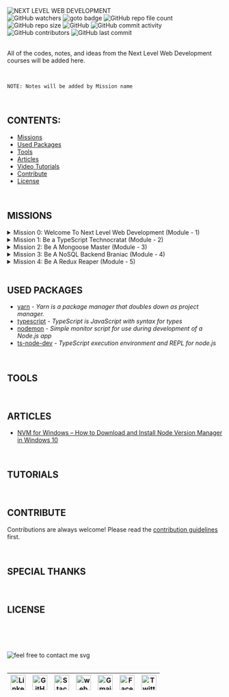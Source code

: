 <img loading="lazy" src="https://readme-typing-svg.demolab.com?font=Poppins&weight=700&size=24&duration=1&pause=1&color=EB008B&center=true&vCenter=true&repeat=false&width=370&height=40&lines=NEXT+LEVEL+WEB+DEVELOPMENT" alt="NEXT LEVEL WEB DEVELOPMENT" />

<!-- repository summary badges start -->
<div>
    <img alt="GitHub watchers" src="https://img.shields.io/github/watchers/montasim/Next-Level-Web-Development?&labelColor=EB008B&color=00B8B5">
    <img alt="goto badge" src="https://img.shields.io/github/search/montasim/Next-Level-Web-Development/goto?&labelColor=EB008B&color=00B8B5">
    <img alt="GitHub repo file count" src="https://img.shields.io/github/directory-file-count/montasim/Next-Level-Web-Development?&labelColor=EB008B&color=00B8B5">
    <img alt="GitHub repo size" src="https://img.shields.io/github/repo-size/montasim/Next-Level-Web-Development?&labelColor=EB008B&color=00B8B5">
    <img alt="GitHub" src="https://img.shields.io/github/license/montasim/Next-Level-Web-Development?&labelColor=EB008B&color=00B8B5">
    <img alt="GitHub commit activity" src="https://img.shields.io/github/commit-activity/w/montasim/Next-Level-Web-Development?&labelColor=EB008B&color=00B8B5">
    <img alt="GitHub contributors" src="https://img.shields.io/github/contributors/montasim/Next-Level-Web-Development?&labelColor=EB008B&color=00B8B5">
    <img alt="GitHub last commit" src="https://img.shields.io/github/last-commit/montasim/Next-Level-Web-Development?&labelColor=EB008B&color=00B8B5">
</div>
<!-- repository summary badges end -->

<br/>

All of the codes, notes, and ideas from the Next Level Web Development courses will be added here.

<br/>

```
NOTE: Notes will be added by Mission name
```

<br/>

## CONTENTS:
  - [Missions](#missions)
  - [Used Packages](#used-packages)
  - [Tools](#tools)
  - [Articles](#articles)
  - [Video Tutorials](#tutorials)
  - [Contribute](#contribute)
  - [License](#license)

<br/>

## MISSIONS

<details>
    <summary> Mission 0: Welcome To Next Level Web Development (Module - 1) </summary>
    <br/>
    
</details>

<details>
    <summary> Mission 1: Be a TypeScript Technocratat (Module - 2) </summary>
    <ol>
        <li>
            <details>
                <summary> Module 2: Explore Basic Types of TypeScript </summary>
                <ol>
                    <li> 
                        <details>
                            <summary> Installation TypeScript, NVM & ts-node-dev </summary>
                        </details>
                    </li>
                    <li> 
                        <details>
                            <summary> Primitive types in TypeScript </summary>
<pre>
1. String
2. Number
3. Boolean
4. Null
5. Undefined

a. TypeScript type declaration:
    1. Explicit type declarations: When de declare data types
    2. Implicit type declaration / Inferences: When TypeScript automatically declares data types

b. let someVariable = undefined; // any type variable
</pre>
                        </details>
                    </li>
                    <li> 
                        <details>
                            <summary> Array and Tuples in TypeScript </summary>
                        </details>
                    </li>
                    <li> 
                        <details>
                            <summary> Object, Literal Types, and Optional types </summary>
                        </details>
                    </li>
                    <li> 
                        <details>
                            <summary> Functions in Typescript  </summary>
                        </details>
                    </li>
                    <li> 
                        <details>
                            <summary> Spread, Rest, Default Parameters, and Destructuring </summary>
                        </details>
                    </li>
                    <li> 
                        <details>
                            <summary> Type alias and optional types </summary>
                        </details>
                    </li>
                    <li> 
                        <details>
                            <summary> Union, Intersection and Enum Types </summary>
                        </details>
                    </li>
                    <li> 
                        <details>
                            <summary> Null, Unknown and Never Types </summary>
                        </details>
                    </li>
                    <li> 
                        <details>
                            <summary> Ternary Operator , Nullish Coeslancing Operator, Module Summary </summary>
                        </details>
                    </li>
                </ol>
            </details>
        </li>
        <li>
            <details>
                <summary> Module 3: Explore Advance Types of TypeScript </summary>
                <ol>
                  <li> Type Assertion </li>
                  <li> Interface, Type vs Interface </li>
                  <li> Introduction of Generic in Type </li>
                  <li> Generic in Interface </li>
                  <li> Generic in Function </li>
                  <li> Constraints in Generics </li>
                  <li> Generic Constraints Using Key Of Part 1 </li>
                  <li> Asynchronous TypeScript </li>
                  <li> Conditional Types </li>
                  <li> Mapped Types </li>
                </ol>
            </details>
        </li>
        <li>
            <details>
                <summary> Module 4: Object-Oriented Programming in TypeScript </summary>
                <ol>
                  <li> Introduction To Object Oriented Programming </li>
                  <li> How to Create Class, Object, Parameter Properties </li>
                  <li> Inheritance </li>
                  <li> Type Guards / Type Narrowing </li>
                  <li> Access Modifiers: Public, Private, Protected </li>
                  <li> Getters and Setters in Typescript </li>
                  <li> Static in Class </li>
                  <li> Polymorphism </li>
                  <li> Abstraction  </li>
                  <li> Encapsulation and Module Summary </li>
                </ol>
            </details>
        </li>
        <li>
            <details>
                <summary> Module 5.5: Bonus Module </summary>
                <ol>
                  <li> What is a module, different formats of module technique, import, and export </li>
                  <li> Different types of Import and export statement </li>
                  <li> Know About utility Types </li>
                  <li> THow to use multiple interface as a type and create a model for a class </li>
                </ol>
            </details>
        </li>
    </ol>
</details>

<details>
    <summary> Mission 2: Be A Mongoose Master (Module - 3) </summary>
    <br/>
    
</details>

<details>
    <summary> Mission 3: Be A NoSQL Backend Braniac (Module - 4) </summary>
    <br/>
    
</details>

<details>
    <summary> Mission 4: Be A Redux Reaper (Module - 5) </summary>
    <br/>
    
</details>

<br/>

## USED PACKAGES

- [yarn](https://yarnpkg.com/) - *Yarn is a package manager that doubles down as project manager.*
- [typescript](https://www.typescriptlang.org/) - *TypeScript is JavaScript with syntax for types*
- [nodemon](https://nodemon.io/) - *Simple monitor script for use during development of a Node.js app*
- [ts-node-dev](https://www.npmjs.com/package/ts-node-dev) - *TypeScript execution environment and REPL for node.js*


<br/>

## TOOLS

<br/>

## ARTICLES

- [NVM for Windows – How to Download and Install Node Version Manager in Windows 10](https://www.freecodecamp.org/news/nvm-for-windows-how-to-download-and-install-node-version-manager-in-windows-10/)

<br/>

## TUTORIALS

<br/>

## CONTRIBUTE

Contributions are always welcome!
Please read the [contribution guidelines](contributing.md) first.

<br/>

## SPECIAL THANKS

<br/>

## LICENSE

<br/>
<br/>
<br/>
<br/>

<!-- feel free to contact me text start -->
<div> 
    <img loading="lazy" src="https://readme-typing-svg.demolab.com?font=Poppins&weight=600&size=21&duration=1&pause=1&color=00B8B5&center=true&vCenter=true&repeat=false&width=370&height=21&lines=FEEL+FREE+TO+CONTACT+ME+ANYTIME" alt="feel free to contact me svg" />
</div>
<!-- feel free to contact me text end -->

<br/>

<!-- social media links start -->
<table>
    <thead align="center">
        <tr>
            <th>
                <a href="https://www.linkedin.com/in/montasim">
                    <img alt="Linkedin icon" src="https://cdn.simpleicons.org/linkedin" width="35px">
                </a>
            </th>
            <th>
                <a href="https://www.github.com/montasim">
                    <img alt="GitHub icon" src="https://cdn.simpleicons.org/github/white" width="35px">
                </a>
            </th>
            <th>
                <a href="https://stackoverflow.com/users/20348607/montasim">
                    <img alt="StackOverflow icon" src="https://cdn.simpleicons.org/stackoverflow" width="35px">
                </a>
            </th>
            <th>
                <a href="https://montasim-dev.web.app/">
                    <img alt="web icon" src="https://cdn.simpleicons.org/googlechrome" width="35px">
                </a>
            </th>
            <th>
                <a href="mailto:montasimmamun@gmail.com">
                    <img alt="Gmail icon" src="https://cdn.simpleicons.org/gmail" width="35px">
                </a>
            </th>
            <th>
                <a href="https://www.facebook.com/montasimmamun/">
                    <img alt="Facebook icon" src="https://cdn.simpleicons.org/facebook" width="35px">
                </a>
            </th>
            <th>
                <a href="https://twitter.com/montasimmamun">
                    <img alt="Twitter icon" src="https://cdn.simpleicons.org/twitter" width="35px">
                </a>
            </th>
        </tr>
    </thead>
</table>
<!-- social media links end -->
<!-- connect with me end -->

<br/>
<br/>
<br/>
